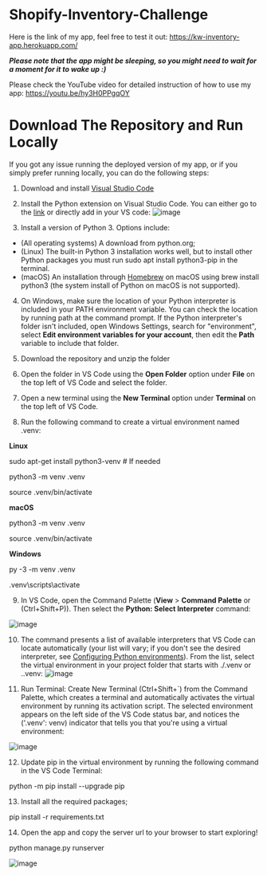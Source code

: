 # Shopify-Inventory-Challenge

Here is the link of my app, feel free to test it out: https://kw-inventory-app.herokuapp.com/

***Please note that the app might be sleeping, so you might need to wait for a moment for it to wake up :)***


Please check the YouTube video for detailed instruction of how to use my app: https://youtu.be/hy3H0PPgqOY


# Download The Repository and Run Locally

If you got any issue running the deployed version of my app, or if you simply prefer running locally, you can do the following steps:

1. Download and install [Visual Studio Code](https://code.visualstudio.com/)

2. Install the Python extension on Visual Studio Code. You can either go to the [link](https://marketplace.visualstudio.com/items?itemName=ms-python.python) or directly add in your VS code:
![image](https://user-images.githubusercontent.com/64152297/148977219-df0cd4e8-4bdf-4825-aff8-d03ad9edbc22.png)

3. Install a version of Python 3. Options include: 
  - (All operating systems) A download from python.org;
  - (Linux) The built-in Python 3 installation works well, but to install other Python packages you must run sudo apt install python3-pip in the terminal.
  - (macOS) An installation through [Homebrew](https://brew.sh/) on macOS using brew install python3 (the system install of Python on macOS is not supported).

4. On Windows, make sure the location of your Python interpreter is included in your PATH environment variable. You can check the location by running path at the command prompt. If the Python interpreter's folder isn't included, open Windows Settings, search for "environment", select **Edit environment variables for your account**, then edit the **Path** variable to include that folder.

5. Download the repository and unzip the folder
6. Open the folder in VS Code using the **Open Folder** option under **File** on the top left of VS Code and select the folder.
7. Open a new terminal using the **New Terminal** option under **Terminal** on the top left of VS Code.
8. Run the following command to create a virtual environment named .venv:

**Linux**

sudo apt-get install python3-venv    # If needed

python3 -m venv .venv

source .venv/bin/activate


**macOS**

python3 -m venv .venv

source .venv/bin/activate

**Windows**

py -3 -m venv .venv

.venv\scripts\activate

9. In VS Code, open the Command Palette (**View** > **Command Palette** or (Ctrl+Shift+P)). Then select the **Python: Select Interpreter** command:
 
![image](https://user-images.githubusercontent.com/64152297/148978774-54ce5129-afea-4a2f-a098-b6d026caa3fd.png)

10. The command presents a list of available interpreters that VS Code can locate automatically (your list will vary; if you don't see the desired interpreter, see [Configuring Python environments](https://code.visualstudio.com/docs/python/environments)). From the list, select the virtual environment in your project folder that starts with ./.venv or .\.venv:
![image](https://user-images.githubusercontent.com/64152297/148978901-8198329f-ffaf-4f8b-9787-01f6872c3473.png)

11. Run Terminal: Create New Terminal (Ctrl+Shift+`) from the Command Palette, which creates a terminal and automatically activates the virtual environment by running its activation script. The selected environment appears on the left side of the VS Code status bar, and notices the ('.venv': venv) indicator that tells you that you're using a virtual environment:

![image](https://user-images.githubusercontent.com/64152297/148979011-f3e6b631-9896-4649-aa06-6fbec3f7c94c.png)


12. Update pip in the virtual environment by running the following command in the VS Code Terminal:

python -m pip install --upgrade pip

13. Install all the required packages;

pip install -r requirements.txt

14. Open the app and copy the server url to your browser to start exploring!

python manage.py runserver

![image](https://user-images.githubusercontent.com/64152297/148980312-e3dc1dbf-960b-4429-8a30-b2d1c35b760b.png)
